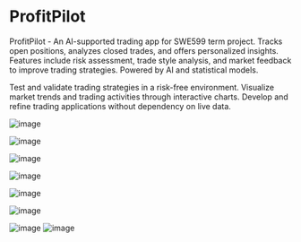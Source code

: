 # ProfitPilot
ProfitPilot - An AI-supported trading app for SWE599 term project. Tracks open positions, analyzes closed trades, and offers personalized insights. Features include risk assessment, trade style analysis, and market feedback to improve trading strategies. Powered by AI and statistical models.

Test and validate trading strategies in a risk-free environment.
Visualize market trends and trading activities through interactive charts.
Develop and refine trading applications without dependency on live data.

![image](https://github.com/user-attachments/assets/fc8ae892-f67a-4f51-84de-9a9e164d5d80)

![image](https://github.com/user-attachments/assets/afaeac5d-bd17-491c-adc4-a1e9c2d94062)

![image](https://github.com/user-attachments/assets/e42f9ba5-be60-4020-b0ef-fa382d588161)


![image](https://github.com/user-attachments/assets/c0f1c281-a119-4d9a-a13a-31475c4a5bb5)

![image](https://github.com/user-attachments/assets/749e450c-d412-4fa8-8908-102a22f7143d)



![image](https://github.com/user-attachments/assets/e123dd12-9ab7-4105-879b-b29eb3090500)

![image](https://github.com/user-attachments/assets/64d2fc25-1bff-44b2-b750-179b6ba91c5e)
![image](https://github.com/user-attachments/assets/fb7672ce-e8f8-4d3f-aac0-2211f8ce7c1c)




